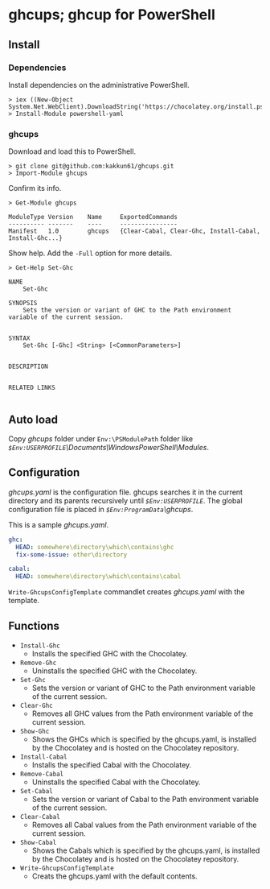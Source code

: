# ghcups; ghcup for PowerShell

## Install

### Dependencies

Install dependencies on the administrative PowerShell.

```
> iex ((New-Object System.Net.WebClient).DownloadString('https://chocolatey.org/install.ps1'))
> Install-Module powershell-yaml
```

### ghcups

Download and load this to PowerShell.

```
> git clone git@github.com:kakkun61/ghcups.git
> Import-Module ghcups
```

Confirm its info.

```
> Get-Module ghcups

ModuleType Version    Name     ExportedCommands
---------- -------    ----     ----------------
Manifest   1.0        ghcups   {Clear-Cabal, Clear-Ghc, Install-Cabal, Install-Ghc...}
```

Show help. Add the `-Full` option for more details.

```
> Get-Help Set-Ghc

NAME
    Set-Ghc

SYNOPSIS
    Sets the version or variant of GHC to the Path environment variable of the current session.


SYNTAX
    Set-Ghc [-Ghc] <String> [<CommonParameters>]


DESCRIPTION


RELATED LINKS


```

## Auto load

Copy _ghcups_ folder under `Env:\PSModulePath` folder like _`$Env:USERPROFILE`\Documents\WindowsPowerShell\Modules_.

## Configuration

_ghcups.yaml_ is the configuration file. ghcups searches it in the current directory and its parents recursively until _`$Env:USERPROFILE`_. The global configuration file is placed in _`$Env:ProgramData`\ghcups_.

This is a sample _ghcups.yaml_.

```yaml
ghc:
  HEAD: somewhere\directory\which\contains\ghc
  fix-some-issue: other\directory

cabal:
  HEAD: somewhere\directory\which\contains\cabal
```

`Write-GhcupsConfigTemplate` commandlet creates _ghcups.yaml_ with the template.

## Functions

- `Install-Ghc`
  - Installs the specified GHC with the Chocolatey.
- `Remove-Ghc`
  - Uninstalls the specified GHC with the Chocolatey.
- `Set-Ghc`
  - Sets the version or variant of GHC to the Path environment variable of the current session.
- `Clear-Ghc`
  - Removes all GHC values from the Path environment variable of the current session.
- `Show-Ghc`
  - Shows the GHCs which is specified by the ghcups.yaml, is installed by the Chocolatey and is hosted on the Chocolatey repository.
- `Install-Cabal`
  - Installs the specified Cabal with the Chocolatey.
- `Remove-Cabal`
  - Uninstalls the specified Cabal with the Chocolatey.
- `Set-Cabal`
  - Sets the version or variant of Cabal to the Path environment variable of the current session.
- `Clear-Cabal`
  - Removes all Cabal values from the Path environment variable of the current session.
- `Show-Cabal`
  - Shows the Cabals which is specified by the ghcups.yaml, is installed by the Chocolatey and is hosted on the Chocolatey repository.
- `Write-GhcupsConfigTemplate`
  - Creats the ghcups.yaml with the default contents.
